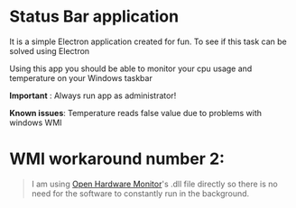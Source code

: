 # Status Bar application

It is a simple Electron application created for fun. To see if this task can be solved using Electron

Using this app you should be able to monitor your cpu usage and temperature on your Windows taskbar

**Important** : Always run app as administrator! 

**Known issues**: Temperature reads false value due to problems with windows WMI

# WMI workaround number 2:
>I am using [Open Hardware Monitor](https://openhardwaremonitor.org)'s .dll file directly so there is no need for the 
> software to constantly run in the background.